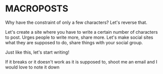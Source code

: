 # MACROPOSTS

Why have the constraint of only a few characters? Let's reverse that.

Let's create a site where you have to write a certain number of characters to post. Urges people to write more, share more. Let's make social sites what they are supposed to do, share things with your social group.

Just like this, let's start writing!

If it breaks or it doesn't work as it is supposed to, shoot me an email and I would love to note it down